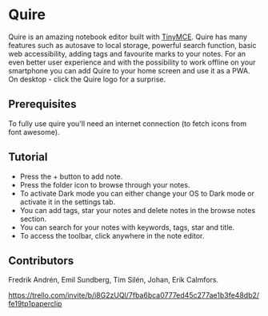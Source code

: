 # Quire 
Quire is an amazing notebook editor built with [TinyMCE](https://www.tiny.cloud/features). Quire has many features such as autosave to local storage, powerful search function, basic web accessibility, adding tags and favourite marks to your notes. For an even better user experience and with the possibility to work offline on your smartphone you can add Quire to your home screen and use it as a PWA. On desktop - click the Quire logo for a surprise. 

## Prerequisites
To fully use quire you'll need an internet connection (to fetch icons from font awesome).

## Tutorial
- Press the + button to add note.
- Press the folder icon to browse through your notes.
- To activate Dark mode you can either change your OS to Dark mode or activate it in the settings tab.
- You can add tags, star your notes and delete notes in the browse notes section.
- You can search for your notes with keywords, tags, star and title.
- To access the toolbar, click anywhere in the note editor.

## Contributors
Fredrik Andrén, Emil Sundberg, Tim Silén, Johan, Erik Calmfors.

https://trello.com/invite/b/i8G2zUQl/7fba6bca0777ed45c277ae1b3fe48db2/fe19tp1paperclip
